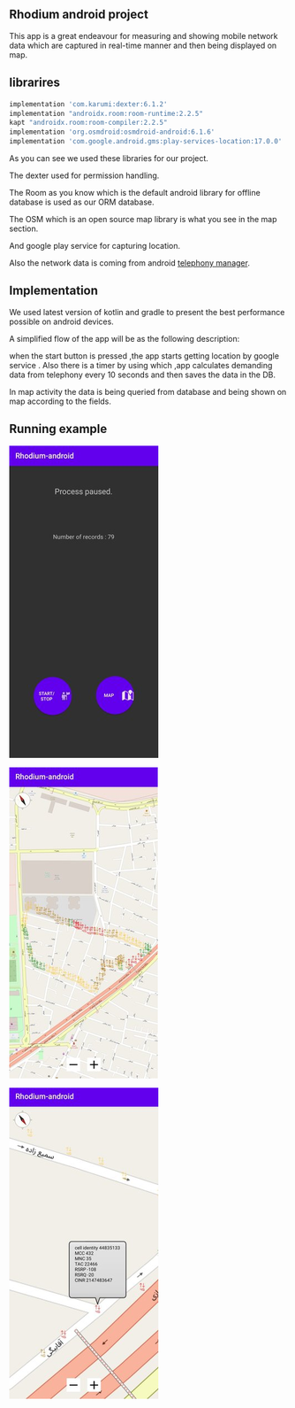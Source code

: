 ## Rhodium android project

This app is a great endeavour for measuring and showing mobile network data which are captured in real-time manner and then being displayed on map.

## librarires

```gradle
implementation 'com.karumi:dexter:6.1.2'
implementation "androidx.room:room-runtime:2.2.5"
kapt "androidx.room:room-compiler:2.2.5"
implementation 'org.osmdroid:osmdroid-android:6.1.6'
implementation 'com.google.android.gms:play-services-location:17.0.0'
```
As you can see we used these libraries for our project.

The dexter used for permission handling.

The Room as you know which is the default android library for offline database is used as our ORM database.

The OSM which is an open source map library is what you see in the map section.

And google play service for capturing location.

Also the network data is coming from android [telephony manager](https://developer.android.com/reference/android/telephony/package-summary).
## Implementation

We used latest version of kotlin and gradle to present the best performance possible on android devices.

A simplified flow of the app will be as the following description:

when the start button is pressed ,the app starts getting location by google service . Also there is a timer by using which ,app calculates demanding data from telephony every 10 seconds and then saves the data in the DB.

In map activity the data is being queried from database and being shown on map according to the fields.

## Running example

![first screenshot](screen1.jpg)

![second screenshot](screen2.jpg)

![third screenshot](screen3.jpg)